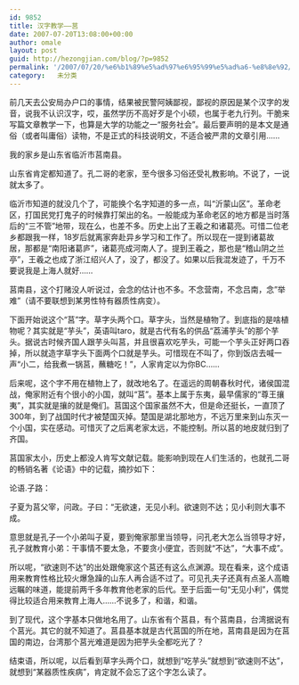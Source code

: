 ```yaml
---
id: 9852
title: 汉字教学——莒
date: 2007-07-20T13:08:00+00:00
author: omale
layout: post
guid: http://hezongjian.com/blog/?p=9852
permalink: '/2007/07/20/%e6%b1%89%e5%ad%97%e6%95%99%e5%ad%a6-%e8%8e%92/'
category:   未分类  
---
```

前几天去公安局办户口的事情，结果被民警阿姨鄙视，鄙视的原因是某个汉字的发音，说我不认识汉字，哎，虽然学历不高好歹是个小硕，也属于老九行列。干脆来写篇文章教学一下，也算是大学的功能之一“服务社会”。最后要声明的是本文是通俗（或者叫庸俗）读物，不是正式的科技说明文，不适合被严肃的文章引用……

我的家乡是山东省临沂市莒南县。

山东省肯定都知道了。孔二哥的老家，至今很多习俗还受礼教影响。不说了，一说就太多了。

临沂市知道的就没几个了，可能换个名字知道的多一点，叫“沂蒙山区”。革命老区，打国民党打鬼子的时候靠打架出的名。一般能成为革命老区的地方都是当时落后的“三不管”地带，现在么，也差不多。历史上出了王羲之和诸葛亮。可惜二位老乡都跟我一样，18岁后就离家奔赴异乡学习和工作了。所以现在一提到诸葛故居，那都是“南阳诸葛庐”，诸葛亮成河南人了。提到王羲之，那也是“稽山阴之兰亭”，王羲之也成了浙江绍兴人了，没了，都没了。如果以后我混发迹了，千万不要说我是上海人就好……

莒南县，这个打赌没人听说过，会念的估计也不多。不念营南，不念吕南，念&#8221;举难&#8221;（请不要联想到某男性特有器质性病变）。

下面开始说这个“莒”字。草字头两个口。草字头，当然是植物了。到底指的是啥植物呢？其实就是“芋头”，英语叫taro，就是古代有名的供品“荔浦芋头”的那个芋头。据说古时候齐国人跟芋头叫莒，并且很喜欢吃芋头，可能一个芋头正好两口吞掉，所以就造字草字头下面两个口就是芋头。可惜现在不叫了，你到饭店去喊一声“小二，给我煮一锅莒，蘸糖吃！”，人家肯定以为你BC……

后来呢，这个字不用在植物上了，就改地名了。在遥远的周朝春秋时代，诸侯国混战，俺家附近有个很小的小国，就叫“莒”。基本上属于东夷，最早儒家的“尊王攘夷”，其实就是攘的就是俺们。莒国这个国家虽然不大，但是命还挺长，一直顶了300年，到了战国时代才被楚国灭掉。楚国是湖北那地方，不远万里来到山东灭一个小国，实在感动。可惜灭了之后离老家太远，不能控制。所以莒的地皮就归到了齐国。

莒国家太小，历史上都没人肯写文献记载。能影响到现在人们生活的，也就孔二哥的畅销名著《论语》中的记载，摘抄如下：

论语.子路：

子夏为莒父宰，问政。子曰：“无欲速，无见小利。欲速则不达；见小利则大事不成。

意思就是孔子一个小弟叫子夏，要到俺家那里当领导，问孔老大怎么当领导才好，孔子就教育小弟：干事情不要太急，不要贪小便宜，否则就“不达”，“大事不成”。

所以呢，“欲速则不达”的出处跟俺家这个莒还有这么点渊源。现在看来，这个成语用来教育性格比较火爆急躁的山东人再合适不过了。可见孔夫子还真有点圣人高瞻远瞩的味道，能提前两千多年教育他老家的后代。至于后面一句“无见小利”，偶觉得比较适合用来教育上海人……不说多了，和谐，和谐。

到了现代，这个字基本只做地名用了。山东省有个莒县，有个莒南县，台湾据说有个莒光。其它的就不知道了。莒县基本就是古代莒国的所在地，莒南县是因为在莒国的南边，台湾那个莒光难道是因为把芋头全都吃光了？

结束语，所以呢，以后看到草字头两个口，就想到“吃芋头”就想到“欲速则不达”，就想到“某器质性疾病”，肯定就不会忘了这个字怎么读了。